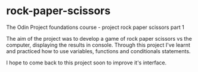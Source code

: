 # rock-paper-scissors
 The Odin Project foundations course - project rock paper scissors part 1 
 
 The aim of the project was to develop a game of rock paper scissors vs the computer, displaying the results in console. 
 Through this project I've learnt and practiced how to use variables, functions and conditionals statements. 
 
 I hope to come back to this project soon to improve it's interface. 

